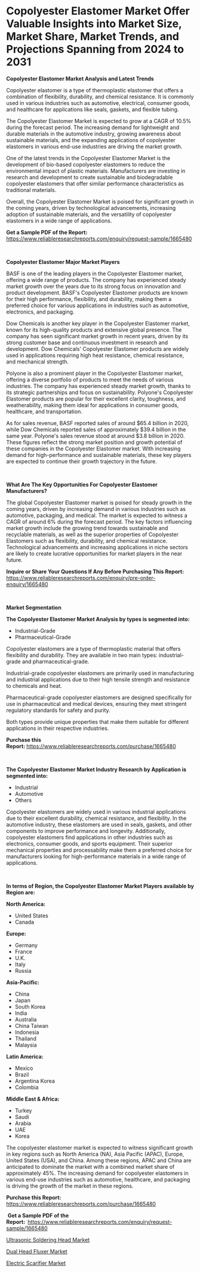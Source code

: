 <p><h1>Copolyester Elastomer Market Offer Valuable Insights into Market Size, Market Share, Market Trends, and Projections Spanning from 2024 to 2031</h1></p><p><strong>Copolyester Elastomer Market Analysis and Latest Trends</strong></p>
<p><p>Copolyester elastomer is a type of thermoplastic elastomer that offers a combination of flexibility, durability, and chemical resistance. It is commonly used in various industries such as automotive, electrical, consumer goods, and healthcare for applications like seals, gaskets, and flexible tubing.</p><p>The Copolyester Elastomer Market is expected to grow at a CAGR of 10.5% during the forecast period. The increasing demand for lightweight and durable materials in the automotive industry, growing awareness about sustainable materials, and the expanding applications of copolyester elastomers in various end-use industries are driving the market growth.</p><p>One of the latest trends in the Copolyester Elastomer Market is the development of bio-based copolyester elastomers to reduce the environmental impact of plastic materials. Manufacturers are investing in research and development to create sustainable and biodegradable copolyester elastomers that offer similar performance characteristics as traditional materials.</p><p>Overall, the Copolyester Elastomer Market is poised for significant growth in the coming years, driven by technological advancements, increasing adoption of sustainable materials, and the versatility of copolyester elastomers in a wide range of applications.</p></p>
<p><strong>Get a Sample PDF of the Report:&nbsp;</strong> <a href="https://www.reliableresearchreports.com/enquiry/request-sample/1665480">https://www.reliableresearchreports.com/enquiry/request-sample/1665480</a></p>
<p>&nbsp;</p>
<p><strong>Copolyester Elastomer Major Market Players</strong></p>
<p><p>BASF is one of the leading players in the Copolyester Elastomer market, offering a wide range of products. The company has experienced steady market growth over the years due to its strong focus on innovation and product development. BASF's Copolyester Elastomer products are known for their high performance, flexibility, and durability, making them a preferred choice for various applications in industries such as automotive, electronics, and packaging.</p><p>Dow Chemicals is another key player in the Copolyester Elastomer market, known for its high-quality products and extensive global presence. The company has seen significant market growth in recent years, driven by its strong customer base and continuous investment in research and development. Dow Chemicals' Copolyester Elastomer products are widely used in applications requiring high heat resistance, chemical resistance, and mechanical strength.</p><p>Polyone is also a prominent player in the Copolyester Elastomer market, offering a diverse portfolio of products to meet the needs of various industries. The company has experienced steady market growth, thanks to its strategic partnerships and focus on sustainability. Polyone's Copolyester Elastomer products are popular for their excellent clarity, toughness, and weatherability, making them ideal for applications in consumer goods, healthcare, and transportation.</p><p>As for sales revenue, BASF reported sales of around $65.4 billion in 2020, while Dow Chemicals reported sales of approximately $39.4 billion in the same year. Polyone's sales revenue stood at around $3.8 billion in 2020. These figures reflect the strong market position and growth potential of these companies in the Copolyester Elastomer market. With increasing demand for high-performance and sustainable materials, these key players are expected to continue their growth trajectory in the future.</p></p>
<p>&nbsp;</p>
<p><strong>What Are The Key Opportunities For Copolyester Elastomer Manufacturers?</strong></p>
<p><p>The global Copolyester Elastomer market is poised for steady growth in the coming years, driven by increasing demand in various industries such as automotive, packaging, and medical. The market is expected to witness a CAGR of around 6% during the forecast period. The key factors influencing market growth include the growing trend towards sustainable and recyclable materials, as well as the superior properties of Copolyester Elastomers such as flexibility, durability, and chemical resistance. Technological advancements and increasing applications in niche sectors are likely to create lucrative opportunities for market players in the near future.</p></p>
<p><strong>Inquire or Share Your Questions If Any Before Purchasing This Report:</strong> <a href="https://www.reliableresearchreports.com/enquiry/pre-order-enquiry/1665480">https://www.reliableresearchreports.com/enquiry/pre-order-enquiry/1665480</a></p>
<p>&nbsp;</p>
<p><strong>Market Segmentation</strong></p>
<p><strong>The Copolyester Elastomer Market Analysis by types is segmented into:</strong></p>
<p><ul><li>Industrial-Grade</li><li>Pharmaceutical-Grade</li></ul></p>
<p><p>Copolyester elastomers are a type of thermoplastic material that offers flexibility and durability. They are available in two main types: industrial-grade and pharmaceutical-grade. </p><p>Industrial-grade copolyester elastomers are primarily used in manufacturing and industrial applications due to their high tensile strength and resistance to chemicals and heat. </p><p>Pharmaceutical-grade copolyester elastomers are designed specifically for use in pharmaceutical and medical devices, ensuring they meet stringent regulatory standards for safety and purity. </p><p>Both types provide unique properties that make them suitable for different applications in their respective industries.</p></p>
<p><strong>Purchase this Report:&nbsp;</strong><a href="https://www.reliableresearchreports.com/purchase/1665480">https://www.reliableresearchreports.com/purchase/1665480</a></p>
<p>&nbsp;</p>
<p><strong>The Copolyester Elastomer Market Industry Research by Application is segmented into:</strong></p>
<p><ul><li>Industrial</li><li>Automotive</li><li>Others</li></ul></p>
<p><p>Copolyester elastomers are widely used in various industrial applications due to their excellent durability, chemical resistance, and flexibility. In the automotive industry, these elastomers are used in seals, gaskets, and other components to improve performance and longevity. Additionally, copolyester elastomers find applications in other industries such as electronics, consumer goods, and sports equipment. Their superior mechanical properties and processability make them a preferred choice for manufacturers looking for high-performance materials in a wide range of applications.</p></p>
<p>&nbsp;</p>
<p><strong>In terms of Region, the Copolyester Elastomer Market Players available by Region are:</strong></p>
<p>
    <p> <strong> North America: </strong>
        <ul>
            <li>United States</li>
            <li>Canada</li>
        </ul>
        </p> 
    <p> <strong> Europe: </strong>
        <ul>
            <li>Germany</li>
            <li>France</li>
            <li>U.K.</li>
            <li>Italy</li>
            <li>Russia</li>
        </ul>
        </p> 
    <p> <strong> Asia-Pacific: </strong>
        <ul>
            <li>China</li>
            <li>Japan</li>
            <li>South Korea</li>
            <li>India</li>
            <li>Australia</li>
            <li>China Taiwan</li>
            <li>Indonesia</li>
            <li>Thailand</li>
            <li>Malaysia</li>
        </ul>
        </p> 
    <p> <strong> Latin America: </strong>
        <ul>
            <li>Mexico</li>
            <li>Brazil</li>
            <li>Argentina Korea</li>
            <li>Colombia</li>
        </ul>
        </p> 
    <p> <strong> Middle East & Africa: </strong>
        <ul>
            <li>Turkey</li>
            <li>Saudi</li>
            <li>Arabia</li>
            <li>UAE</li>
            <li>Korea</li>
        </ul>
    </p>
    </p>
<p><p>The copolyester elastomer market is expected to witness significant growth in key regions such as North America (NA), Asia Pacific (APAC), Europe, United States (USA), and China. Among these regions, APAC and China are anticipated to dominate the market with a combined market share of approximately 45%. The increasing demand for copolyester elastomers in various end-use industries such as automotive, healthcare, and packaging is driving the growth of the market in these regions.</p></p>
<p><strong>Purchase this Report: </strong><a href="https://www.reliableresearchreports.com/purchase/1665480">https://www.reliableresearchreports.com/purchase/1665480</a></p>
<p>&nbsp;<strong>Get a Sample PDF of the Report:&nbsp;&nbsp;</strong><a href="https://www.reliableresearchreports.com/enquiry/request-sample/1665480">https://www.reliableresearchreports.com/enquiry/request-sample/1665480</a></p>
<p><strong></strong></p>
<p><p><a href="https://view.publitas.com/reportprime-1/ultrasonic-soldering-head-market-research-report-provides-thorough-industry-overview-which-offers-an-in-depth-analysis-of-product-trends-and-new-market-divisions/">Ultrasonic Soldering Head Market</a></p><p><a href="https://view.publitas.com/reportprime-1/dual-head-fluxer-market-size-growth-and-forecast-from-2023-2030/">Dual Head Fluxer Market</a></p><p><a href="https://view.publitas.com/reportprime-1/electric-scarifier-market-size-global-industry-overview-market-segmentation-and-forecast-2023-to-2030/">Electric Scarifier Market</a></p></p>